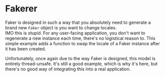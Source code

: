 # Fakerer
Faker is designed in such a way that you absolutely need to generate a brand new `Faker` object is you want to change locales.  
IMO this is stupid. For any user-facing application, you don't want to regenerate a new instance each time, there's no logistical reason to. This simple example adds a function to swap the locale of a Faker instance after it has been created.

Unfortunately, once again due to the way Faker is designed, this model is entirely thread-unsafe. It's still a good example, which is why it's here, but there's no good way of integrating this into a real application.